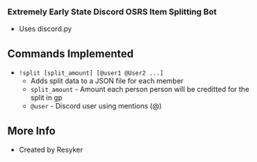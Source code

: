 ### Extremely Early State Discord OSRS Item Splitting Bot
- Uses discord.py

## Commands Implemented
- `!split [split_amount] [@user1 @User2 ...]`
  - Adds split data to a JSON file for each member
  - `split_amount` - Amount each person person will be creditted for the split in gp
  - `@user` - Discord user using mentions (@)


## More Info
- Created by Resyker
